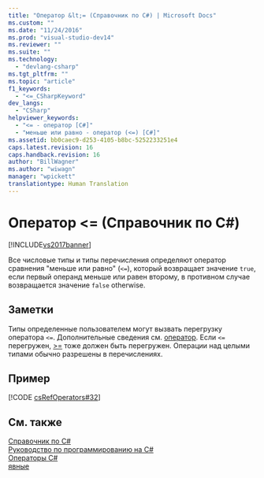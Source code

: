 ```yaml
---
title: "Оператор &lt;= (Справочник по C#) | Microsoft Docs"
ms.custom: ""
ms.date: "11/24/2016"
ms.prod: "visual-studio-dev14"
ms.reviewer: ""
ms.suite: ""
ms.technology: 
  - "devlang-csharp"
ms.tgt_pltfrm: ""
ms.topic: "article"
f1_keywords: 
  - "<=_CSharpKeyword"
dev_langs: 
  - "CSharp"
helpviewer_keywords: 
  - "<= - оператор [C#]"
  - "меньше или равно - оператор (<=) [C#]"
ms.assetid: bb0caec9-d253-4105-b8bc-5252233251e4
caps.latest.revision: 16
caps.handback.revision: 16
author: "BillWagner"
ms.author: "wiwagn"
manager: "wpickett"
translationtype: Human Translation
---
```

# Оператор &lt;= (Справочник по C#)
[!INCLUDE[vs2017banner](../../../csharp/includes/vs2017banner.md)]

Все числовые типы и типы перечисления определяют оператор сравнения "меньше или равно" \(`<=`\), который возвращает значение `true`, если первый операнд меньше или равен второму, в противном случае возвращается значение `false` otherwise.  
  
## Заметки  
 Типы определенные пользователем могут вызвать перегрузку оператора `<=`.  Дополнительные сведения см. [оператор](../../../csharp/language-reference/keywords/operator.md).  Если `<=` перегружен, [\>\=](../../../csharp/language-reference/operators/greater-than-equal-operator.md) тоже должен быть перегружен.  Операции над целыми типами обычно разрешены в перечислениях.  
  
## Пример  
 [!CODE [csRefOperators#32](../CodeSnippet/VS_Snippets_VBCSharp/csrefOperators#32)]  
  
## См. также  
 [Справочник по C\#](../../../csharp/language-reference/index.md)   
 [Руководство по программированию на C\#](../../../csharp/programming-guide/index.md)   
 [Операторы C\#](../../../csharp/language-reference/operators/index.md)   
 [явные](../../../csharp/language-reference/keywords/explicit.md)